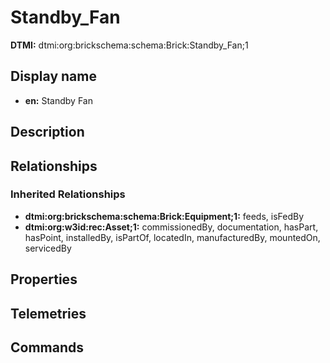 # Standby_Fan
**DTMI:** dtmi:org:brickschema:schema:Brick:Standby_Fan;1
## Display name
- **en:** Standby Fan
## Description
## Relationships
### Inherited Relationships
* **dtmi:org:brickschema:schema:Brick:Equipment;1:** feeds, isFedBy
* **dtmi:org:w3id:rec:Asset;1:** commissionedBy, documentation, hasPart, hasPoint, installedBy, isPartOf, locatedIn, manufacturedBy, mountedOn, servicedBy
## Properties
## Telemetries
## Commands
